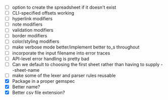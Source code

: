 - [ ] option to create the spreadsheet if it doesn't exist
- [ ] CLI-specified offsets working
- [ ] hyperlink modifiers
- [ ] note modifiers
- [ ] validation modifiers
- [ ] border modifiers
- [ ] color/styling modifiers
- [ ] make verbose mode better/implement better to\_s throughout
- [ ] incorporate the input filename into error traces
- [ ] API-level error handling is pretty bad
- [ ] Can we default to choosing the first sheet rather than having to supply --sheet-name
- [ ] make some of the lexer and parser rules reusable
- [x] Package in a proper gemspec
- [x] Better name?
- [x] Better csv file extension?
